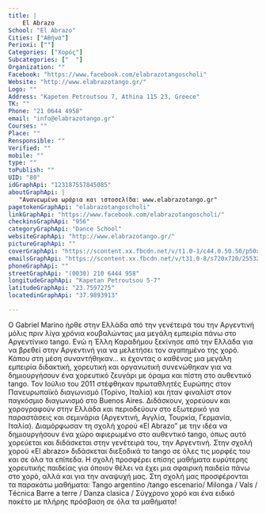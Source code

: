 ```yaml
---
title: |
    El Abrazo
School: "El Abrazo"
Cities: ["Αθήνα"]
Perioxi: [""]
Categories: ["Χορός"]
Subcategories: ["  "]
Organization: ""
Facebook: "https://www.facebook.com/elabrazotangoscholi"
Website: "http://www.elabrazotango.gr/"
Logo: ""
Address: "Kapeten Petroutsou 7, Athina 115 23, Greece"
TK: ""
Phone: "21 0644 4958"
email: "info@elabrazotango.gr"
Courses: ""
Place: ""
Rensponsible: ""
Verified: ""
mobile: ""
type: ""
toPublish: ""
UID: "80"
idGraphApi: "123187557845085"
aboutGraphApi: | 
   "Ανανεωμένα ωράρια και ιστοσελίδα: www.elabrazotango.gr"
pagetokenGraphApi: "elabrazotangoscholi"
linkGraphApi: "https://www.facebook.com/elabrazotangoscholi/"
checkinsGraphApi: "956"
categoryGraphApi: "Dance School"
websiteGraphApi: "http://www.elabrazotango.gr/"
pictureGraphApi: ""
coverGraphApi: "https://scontent.xx.fbcdn.net/v/t1.0-1/c44.0.50.50/p50x50/1234495_218333354997171_1375206267_n.jpg?oh=549bdfa964f073311e9e34c90caf3ca9&amp;oe=5B3239F6"
emailsGraphApi: "https://scontent.xx.fbcdn.net/v/t31.0-8/s720x720/25532084_897083867122113_4616607941832291435_o.jpg?oh=0b29741e76cc6238f925b7b181059c14&amp;oe=5B3FB8AD"
phoneGraphApi: ""
streetGraphApi: "(0030) 210 6444 958"
longitudeGraphApi: "Kapetan Petroutsou 5-7"
latitudeGraphApi: "23.7597275"
locatedinGraphApi: "37.9893913"

---
```


Ο Gabriel Marino ήρθε στην Ελλάδα από την γενέτειρά του την Αργεντινή μόλις πριν λίγα χρόνια κουβαλώντας μια μεγάλη εμπειρία πάνω στο Αργεντίνικο tango. Ενώ η Έλλη Καραδήμου ξεκίνησε από την Ελλάδα για να βρεθεί στην Αργεντινή για να μελετήσει τον αγαπημένο της χορό. Κάπου στη μέση συναντήθηκαν… κι έχοντας ο καθένας μια μεγάλη εμπειρία διδακτική, χορευτική και οργανωτική συνενώθηκαν για να δημιουργήσουν ένα χορευτικό ζευγάρι με όραμα και πίστη στο αυθεντικό tango. Τον Ιούλιο του 2011 στέφθηκαν πρωταθλητές Ευρώπης στον Πανευρωπαϊκό διαγωνισμό (Τορίνο, Ιταλία) και ήταν φιναλίστ στον παγκόσμιο διαγωνισμό στο Buenos Aires. Διδάσκουν, χορεύουν και χορογραφούν στην Ελλάδα και περιοδεύουν στο εξωτερικό για παραστάσεις και σεμινάρια (Αργεντινή, Αγγλία, Τουρκία, Γερμανία, Ιταλία). Διαμόρφωσαν τη σχολή χορού «El Abrazo” με την ιδέα να δημιουργήσουν ένα χώρο αφιερωμένο στο αυθεντικό tango, όπως αυτό χορεύεται και διδάσκεται στην γενέτειρά του, την Αργεντινή. Στην σχολή χορού «El abrazo» διδάσκεται διεξοδικά το tango σε όλες τις μορφές του και σε όλα τα επίπεδα. Η σχολή προσφέρει επίσης μαθήματα ευρύτερης χορευτικής παιδείας για όποιον θέλει να έχει μια σφαιρική παιδεία πάνω στο χορό, αλλά και για την αναψυχή μας. Στη σχολή μας προσφέρονται τα παρακάτω μαθήματα: Tango argentino /tango escenario/ Milonga / Vals / Τécnica Barre a terre / Danza clasica / Σύγχρονο χορό και ένα ειδικό πακέτο με πλήρης πρόσβαση σε όλα τα μαθήματα!

